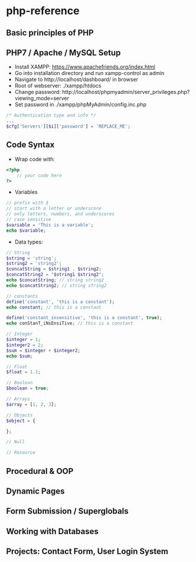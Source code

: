 # php-reference

## Basic principles of PHP

## PHP7 / Apache / MySQL Setup

- Install XAMPP: https://www.apachefriends.org/index.html
- Go into installation directory and run xampp-control as admin
- Navigate to http://localhost/dashboard/ in browser
- Root of webserver: ./xampp/htdocs
- Change password: http://localhost/phpmyadmin/server_privileges.php?viewing_mode=server
- Set password in ./xampp/phpMyAdmin/config.inc.php

```php
/* Authentication type and info */
...
$cfg['Servers'][$i]['password'] = 'REPLACE_ME';
```

## Code Syntax

- Wrap code with:

```php
<?php
    // your code here
?>
```

- Variables

```php
// prefix with $
// start with a letter or underscore
// only letters, numbers, and underscores
// case sensitive
$variable = 'This is a variable';
echo $variable;
```

- Data types:

```php
// String
$string = 'string';
$string2 = 'string2';
$concatString = $string1 . $string2;
$concatString2 = "$string1 $string2";
echo $concatString; // string string2
echo $concatString2; // string string2

// constants
define('constant', 'this is a constant');
echo constant; // this is a constant

define('constant_insensitive', 'this is a constant', true);
echo conStanT_iNsEnsiTive; // this is a constant

// Integer
$integer = 1;
$integer2 = 2;
$sum = $integer + $integer2;
echo $sum;

// Float
$float = 1.1;

// Boolean
$boolean = true;

// Arrays
$array = [1, 2, 3];

// Objects
$object = {

};

// Null

// Resource
```

## Procedural & OOP

## Dynamic Pages

## Form Submission / Superglobals

## Working with Databases

## Projects: Contact Form, User Login System
